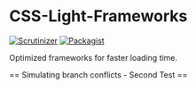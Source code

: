 # CSS-Light-Frameworks
[![Scrutinizer](https://img.shields.io/scrutinizer/g/filp/whoops.svg)]() [![Packagist](https://img.shields.io/packagist/l/doctrine/orm.svg)]()

Optimized frameworks for faster loading time.

== Simulating branch conflicts - Second Test ==
